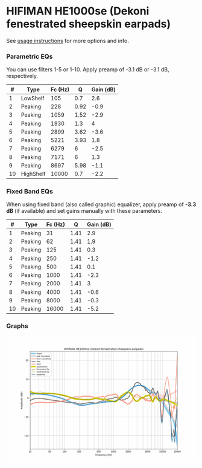 # HIFIMAN HE1000se (Dekoni fenestrated sheepskin earpads)
See [usage instructions](https://github.com/jaakkopasanen/AutoEq#usage) for more options and info.

### Parametric EQs
You can use filters 1-5 or 1-10. Apply preamp of -3.1 dB or -3.1 dB, respectively.

|   # | Type      |   Fc (Hz) |    Q |   Gain (dB) |
|-----|-----------|-----------|------|-------------|
|   1 | LowShelf  |       105 | 0.7  |         2.6 |
|   2 | Peaking   |       228 | 0.92 |        -0.9 |
|   3 | Peaking   |      1059 | 1.52 |        -2.9 |
|   4 | Peaking   |      1930 | 1.3  |         4   |
|   5 | Peaking   |      2899 | 3.62 |        -3.6 |
|   6 | Peaking   |      5221 | 3.93 |         1.8 |
|   7 | Peaking   |      6279 | 6    |        -2.5 |
|   8 | Peaking   |      7171 | 6    |         1.3 |
|   9 | Peaking   |      8697 | 5.98 |        -1.1 |
|  10 | HighShelf |     10000 | 0.7  |        -2.2 |

### Fixed Band EQs
When using fixed band (also called graphic) equalizer, apply preamp of **-3.3 dB** (if available) and set gains manually with these parameters.

|   # | Type    |   Fc (Hz) |    Q |   Gain (dB) |
|-----|---------|-----------|------|-------------|
|   1 | Peaking |        31 | 1.41 |         2.9 |
|   2 | Peaking |        62 | 1.41 |         1.9 |
|   3 | Peaking |       125 | 1.41 |         0.3 |
|   4 | Peaking |       250 | 1.41 |        -1.2 |
|   5 | Peaking |       500 | 1.41 |         0.1 |
|   6 | Peaking |      1000 | 1.41 |        -2.3 |
|   7 | Peaking |      2000 | 1.41 |         3   |
|   8 | Peaking |      4000 | 1.41 |        -0.6 |
|   9 | Peaking |      8000 | 1.41 |        -0.3 |
|  10 | Peaking |     16000 | 1.41 |        -5.2 |

### Graphs
![](./HIFIMAN%20HE1000se%20(Dekoni%20fenestrated%20sheepskin%20earpads).png)
